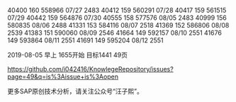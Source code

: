 
40400   160 558966 07/27 2483
40412   159 560291 07/28 
40417   159 561515 07/29
40442   159 564876 07/30
40555   158 577576 08/05 2483
40999   156 580835 08/06 2488
41331   153 584116 08/07 2518
41369   152 586806 08/08 2539 
41383   151 590060 08/09 2546
41664   149 592157 08/10 2551
41676   149 593864 08/11 2551
41691   149 595204 08/12 2551

2019-08-05 早上 1655开始 目标1441 49页 

https://github.com/i042416/KnowlegeRepository/issues?page=49&q=is%3Aissue+is%3Aopen

更多SAP原创技术分析，请关注公众号“汪子熙”。

